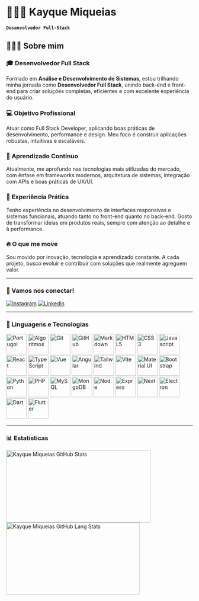 # 🧑🏻‍💻 Kayque Miqueias

**`Desenvolvedor Full-Stack`**

## 👨🏻‍💻 Sobre mim

### 🎓 **Desenvolvedor Full Stack**

Formado em **Análise e Desenvolvimento de Sistemas**, estou trilhando minha jornada como **Desenvolvedor Full Stack**, unindo back-end e front-end para criar soluções completas, eficientes e com excelente experiência do usuário.

### 💻 **Objetivo Profissional**

Atuar como Full Stack Developer, aplicando boas práticas de desenvolvimento, performance e design. Meu foco é construir aplicações robustas, intuitivas e escaláveis.

### 🚀 **Aprendizado Contínuo**

Atualmente, me aprofundo nas tecnologias mais utilizadas do mercado, com ênfase em frameworks modernos, arquitetura de sistemas, integração com APIs e boas práticas de UX/UI.

### 💼 **Experiência Prática**

Tenho experiência no desenvolvimento de interfaces responsivas e sistemas funcionais, atuando tanto no front-end quanto no back-end. Gosto de transformar ideias em produtos reais, sempre com atenção ao detalhe e à performance.

### 🔥 **O que me move**

Sou movido por inovação, tecnologia e aprendizado constante. A cada projeto, busco evoluir e contribuir com soluções que realmente agreguem valor.

---

### 📱 Vamos nos conectar!  

[![Instagram](https://img.shields.io/badge/Instagram-E4405F?style=for-the-badge&logo=instagram&logoColor=white)](https://www.instagram.com/kayque.mab/)
[![Linkedin](https://img.shields.io/badge/LinkedIn-0077B5?style=for-the-badge&logo=linkedin&logoColor=white)](https://www.linkedin.com/in/kayque-miqueias-463581326/) 

---

### 🤖 Linguagens e Tecnologias  

<div align="left"> 

<img title="Portugol"   src="https://univali-lite.github.io/Portugol-Studio/assets/img/logo.png"                                 width="55" height="55"/>
<img title="Algoritmos" src="https://cdn.jsdelivr.net/gh/devicons/devicon@latest/icons/thealgorithms/thealgorithms-original.svg" width="55" height="55"/>
<img title="Git"        src="https://cdn.jsdelivr.net/gh/devicons/devicon@latest/icons/git/git-original.svg"                     width="55" height="55"/>
<img title="GitHub"     src="https://cdn.jsdelivr.net/gh/devicons/devicon@latest/icons/github/github-original.svg"               width="55" height="55"/>
<img title="Markdown"   src="https://cdn.jsdelivr.net/gh/devicons/devicon@latest/icons/markdown/markdown-original.svg"           width="55" height="55"/>
<img title="HTML5"      src="https://cdn.jsdelivr.net/gh/devicons/devicon@latest/icons/html5/html5-plain.svg"                    width="55" height="55"/>
<img title="CSS3"       src="https://cdn.jsdelivr.net/gh/devicons/devicon@latest/icons/css3/css3-plain.svg"                      width="55" height="55"/>
<img title="Javascript" src="https://cdn.jsdelivr.net/gh/devicons/devicon@latest/icons/javascript/javascript-original.svg"       width="55" height="55"/>
<img title="React"      src="https://cdn.jsdelivr.net/gh/devicons/devicon@latest/icons/react/react-original.svg"                 width="55" height="55"/>
<img title="TypeScript" src="https://cdn.jsdelivr.net/gh/devicons/devicon@latest/icons/typescript/typescript-plain.svg"       width="55" height="55"/>
<img title="Vue" src="https://cdn.jsdelivr.net/gh/devicons/devicon@latest/icons/vuejs/vuejs-original.svg"       width="55" height="55"/>
<img title="Angular" src="https://cdn.jsdelivr.net/gh/devicons/devicon@latest/icons/angular/angular-original.svg"       width="55" height="55"/>
<img title="Tailwind" src="https://cdn.jsdelivr.net/gh/devicons/devicon@latest/icons/tailwindcss/tailwindcss-original.svg"       width="55" height="55"/>
<img title="Vite" src="https://cdn.jsdelivr.net/gh/devicons/devicon@latest/icons/vitejs/vitejs-original.svg"       width="55" height="55"/>
<img title="Material UI" src="https://cdn.jsdelivr.net/gh/devicons/devicon@latest/icons/materialui/materialui-original.svg"       width="55" height="55"/>
<img title="Bootstrap" src="https://cdn.jsdelivr.net/gh/devicons/devicon@latest/icons/bootstrap/bootstrap-original.svg"       width="55" height="55"/>
<img title="Python" src="https://cdn.jsdelivr.net/gh/devicons/devicon@latest/icons/python/python-original.svg"       width="55" height="55"/>
<img title="PHP" src="https://cdn.jsdelivr.net/gh/devicons/devicon@latest/icons/php/php-original.svg"       width="55" height="55"/>
<img title="MySQL" src="https://cdn.jsdelivr.net/gh/devicons/devicon@latest/icons/mysql/mysql-original.svg"       width="55" height="55"/>
<img title="MongoDB" src="https://cdn.jsdelivr.net/gh/devicons/devicon@latest/icons/mongodb/mongodb-original.svg"       width="55" height="55"/>
<img title="Node" src="https://cdn.jsdelivr.net/gh/devicons/devicon@latest/icons/nodejs/nodejs-original.svg"       width="55" height="55"/>
<img title="Express" src="https://cdn.jsdelivr.net/gh/devicons/devicon@latest/icons/express/express-original.svg"       width="55" height="55"/>
<img title="Next" src="https://cdn.jsdelivr.net/gh/devicons/devicon@latest/icons/nextjs/nextjs-original.svg"       width="55" height="55"/>
<img title="Electron" src="https://cdn.jsdelivr.net/gh/devicons/devicon@latest/icons/electron/electron-original.svg"       width="55" height="55"/>
<img title="Dart" src="https://cdn.jsdelivr.net/gh/devicons/devicon@latest/icons/dart/dart-plain.svg"       width="55" height="55"/>
<img title="Flutter" src="https://cdn.jsdelivr.net/gh/devicons/devicon@latest/icons/flutter/flutter-original.svg"       width="55" height="55"/>
  
</div>  

---

### 📊 Estatísticas  

<div align="left">  
  <img width="390px" height="195px" src="https://github-readme-stats.vercel.app/api?username=kayquemab&theme=tokyonight" alt="Kayque Miqueias GitHub Stats"/>  
  <img width="360px" height="195px" src="https://github-readme-stats.vercel.app/api/top-langs/?username=kayquemab&layout=compact&theme=tokyonight&hide-border=true" alt="Kayque Miqueias GitHub Lang Stats"/>  
</div>  
